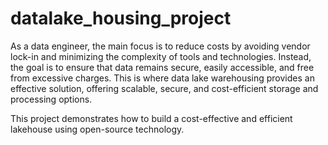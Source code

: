 # datalake_housing_project

As a data engineer, the main focus is to reduce costs by avoiding vendor lock-in and minimizing the complexity of tools and technologies. Instead, the goal is to ensure that data remains secure, easily accessible, and free from excessive charges. This is where data lake warehousing provides an effective solution, offering scalable, secure, and cost-efficient storage and processing options.

This project demonstrates how to build a cost-effective and efficient lakehouse using open-source technology.
